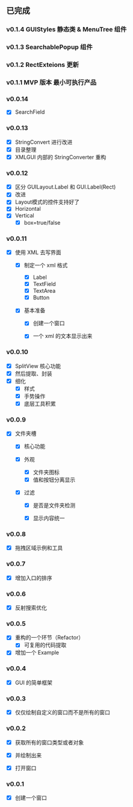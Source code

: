 ### 

### 



## 已完成

### v0.1.4 GUIStyles 静态类 & MenuTree 组件

### v0.1.3 SearchablePopup 组件

### v0.1.2 RectExteions 更新

### v0.1.1 MVP 版本  最小可执行产品

### v0.0.14 

- [x] SearchField

### v0.0.13

- [x] StringConvert 进行改进
- [x] 目录整理
- [x] XMLGUI 内部的 StringConverter 重构

### v0.0.12

- [x] 区分 GUILayout.Label 和 GUI.Label(Rect)
- [x] 改进
- [x] Layout模式的控件支持好了
- [x] Horizontal
- [x] Vertical
    - [x] box=true/false

### v0.0.11

- [x] 使用 XML 去写界面

    - [x] 制定一个 xml 格式

        - [x] Label
        - [x] TextField
        - [x] TextArea
        - [x] Button

    - [x] 基本准备

        - [x] 创建一个窗口
        - [x] 一个 xml 的文本显示出来

        

### v0.0.10

- [x] SplitView 核心功能
- [x] 然后提取、封装
- [x] 细化
    - [x] 样式
    - [x] 手势操作
    - [x] 底层工具积累

### v0.0.9

- [x] 文件夹槽

    - [x] 核心功能

    - [x] 外观

        - [x] 文件夹图标
        - [x] 值和按钮分离显示

    - [x] 过滤

        - [x] 是否是文件夹检测
        - [x] 显示内容统一

        

### v0.0.8

- [x] 拖拽区域示例和工具

### v0.0.7

- [x] 增加入口的排序

### v0.0.6

- [x] 反射搜索优化

### v0.0.5

- [x] 重构的一个环节（Refactor）
    - [x] 可复用的代码提取
- [x] 增加一个 Example

### v0.0.4

- [x] GUI 的简单框架



### v0.0.3 

- [x] 仅仅绘制自定义的窗口而不是所有的窗口

### v0.0.2 

- [x] 获取所有的窗口类型或者对象
- [x] 并绘制出来
- [x] 打开窗口



### v0.0.1 

- [x] 创建一个窗口

